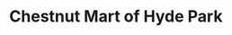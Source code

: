 ---
title: "Chestnut Mart of Hyde Park"
url: /hyde-park/chestnut-mart-of-hyde-park/
shop: Lebensmittel
---